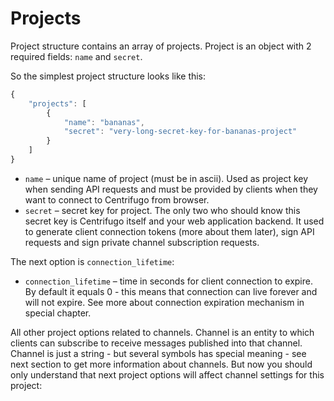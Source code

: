 # Projects

Project structure contains an array of projects. Project is an object with 2 required fields: `name` and `secret`.

So the simplest project structure looks like this:

```javascript
{
    "projects": [
        {
            "name": "bananas",
            "secret": "very-long-secret-key-for-bananas-project"
        }
    ]
}
```

* `name` – unique name of project (must be in ascii). Used as project key when sending API requests and must be provided by clients when they want to connect to Centrifugo from browser.
* `secret` – secret key for project. The only two who should know this secret key is Centrifugo itself and your web application backend. It used to generate client connection tokens (more about them later), sign API requests and sign private channel subscription requests.

The next option is `connection_lifetime`:

* `connection_lifetime` – time in seconds for client connection to expire. By default it equals 0 - this means that connection can live forever and will not expire. See more about connection expiration mechanism in special chapter.

All other project options related to channels. Channel is an entity to which clients can subscribe to receive messages
published into that channel. Channel is just a string - but several symbols has special meaning - see next section to get
more information about channels. But now you should only understand that next project options will affect channel
settings for this project:


